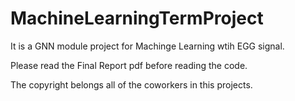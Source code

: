 # MachineLearningTermProject

It is a GNN module project for Machinge Learning wtih EGG signal.

Please read the Final Report pdf before reading the code.

The copyright belongs all of the coworkers in this projects.
